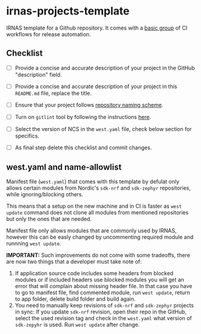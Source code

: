 # irnas-projects-template

IRNAS template for a Github repository. It comes with a [basic
group](https://github.com/IRNAS/irnas-workflows-software/tree/dev/workflow-templates/basic)
of CI workflows for release automation.

## Checklist

- [ ] Provide a concise and accurate description of your project in the GitHub "description" field.
- [ ] Provide a concise and accurate description of your project in this `README.md` file, replace the title.
- [ ] Ensure that your project follows [repository naming scheme](https://github.com/IRNAS/irnas-guidelines-docs/blob/dev/docs/github_projects_guidelines.md#repository-naming-scheme-).
- [ ] Turn on `gitlint` tool by following the instructions [here](https://github.com/IRNAS/irnas-guidelines-docs/tree/dev/tools/gitlint).
- [ ] Select the version of NCS in the `west.yaml` file, check below section for
  specifics.
- [ ] As final step delete this checklist and commit changes.


## west.yaml and name-allowlist

Manifest file (`west.yaml`) that comes with this template by defulat only allows
certain modules from Nordic's `sdk-nrf` and `sdk-zephyr` repositories, while
ignoring/blocking others.

This means that a setup on the new machine and in CI is faster as `west update`
command does not clone all modules from mentioned repositories but only the ones
that are needed.

Manifest file only allows modules that are commonly used by IRNAS, however this
can be easly changed by uncommenting required module and runnning `west update`.

**IMPORTANT:** Such improvements do not come with some tradeoffs, there are now
two things that a developer must take note of:
1. If application source code includes some headers from blocked modules or if
   included headers use blocked modules you will get an error that will
   complain about missing header file. In that case you have to go to manifest
   file, find commented module, run `west update`, return to app folder, delete
   build folder and build again.
2. You need to manually keep revisions of `sdk-nrf` and `sdk-zephyr` projects in
   sync: If you update `sdk-nrf` revision, open their repo in the GitHub, select
   the used revision tag and check in the `west.yaml` what version of
   `sdk-zepyhr` is used. Run `west update` after change.
